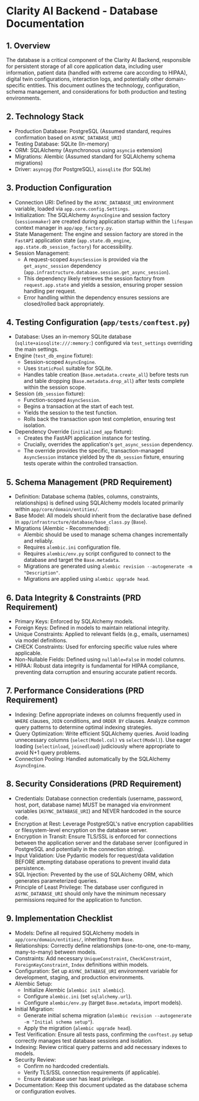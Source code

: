 # Clarity AI Backend - Database Documentation

## 1. Overview

The database is a critical component of the Clarity AI Backend, responsible for persistent storage of all core application data, including user information, patient data (handled with extreme care according to HIPAA), digital twin configurations, interaction logs, and potentially other domain-specific entities. This document outlines the technology, configuration, schema management, and considerations for both production and testing environments.

## 2. Technology Stack

* Production Database: PostgreSQL (Assumed standard, requires confirmation based on `ASYNC_DATABASE_URI`)
* Testing Database: SQLite (In-memory)
* ORM: SQLAlchemy (Asynchronous using `asyncio` extension)
* Migrations: Alembic (Assumed standard for SQLAlchemy schema migrations)
* Driver: `asyncpg` (for PostgreSQL), `aiosqlite` (for SQLite)

## 3. Production Configuration

* Connection URI: Defined by the `ASYNC_DATABASE_URI` environment variable, loaded via `app.core.config.Settings`.
* Initialization: The SQLAlchemy `AsyncEngine` and session factory (`sessionmaker`) are created during application startup within the `lifespan` context manager in `app/app_factory.py`.
* State Management: The engine and session factory are stored in the `FastAPI` application state (`app.state.db_engine`, `app.state.db_session_factory`) for accessibility.
* Session Management:
  * A request-scoped `AsyncSession` is provided via the `get_async_session` dependency (`app.infrastructure.database.session.get_async_session`).
  * This dependency likely retrieves the session factory from `request.app.state` and yields a session, ensuring proper session handling per request.
  * Error handling within the dependency ensures sessions are closed/rolled back appropriately.

## 4. Testing Configuration (`app/tests/conftest.py`)

* Database: Uses an in-memory SQLite database (`sqlite+aiosqlite:///:memory:`) configured via `test_settings` overriding the main settings.
* Engine (`test_db_engine` fixture):
  * Session-scoped `AsyncEngine`.
  * Uses `StaticPool` suitable for SQLite.
  * Handles table creation (`Base.metadata.create_all`) before tests run and table dropping (`Base.metadata.drop_all`) after tests complete within the session scope.
* Session (`db_session` fixture):
  * Function-scoped `AsyncSession`.
  * Begins a transaction at the start of each test.
  * Yields the session to the test function.
  * Rolls back the transaction upon test completion, ensuring test isolation.
* Dependency Override (`initialized_app` fixture):
  * Creates the FastAPI application instance for testing.
  * Crucially, overrides the application's `get_async_session` dependency.
  * The override provides the specific, transaction-managed `AsyncSession` instance yielded by the `db_session` fixture, ensuring tests operate within the controlled transaction.

## 5. Schema Management (PRD Requirement)

* Definition: Database schema (tables, columns, constraints, relationships) is defined using SQLAlchemy models located primarily within `app/core/domain/entities/`.
* Base Model: All models should inherit from the declarative base defined in `app/infrastructure/database/base_class.py` (`Base`).
* Migrations (Alembic - Recommended):
  * Alembic should be used to manage schema changes incrementally and reliably.
  * Requires `alembic.ini` configuration file.
  * Requires `alembic/env.py` script configured to connect to the database and target the `Base.metadata`.
  * Migrations are generated using `alembic revision --autogenerate -m "Description"`.
  * Migrations are applied using `alembic upgrade head`.

## 6. Data Integrity & Constraints (PRD Requirement)

* Primary Keys: Enforced by SQLAlchemy models.
* Foreign Keys: Defined in models to maintain relational integrity.
* Unique Constraints: Applied to relevant fields (e.g., emails, usernames) via model definitions.
* CHECK Constraints: Used for enforcing specific value rules where applicable.
* Non-Nullable Fields: Defined using `nullable=False` in model columns.
* HIPAA: Robust data integrity is fundamental for HIPAA compliance, preventing data corruption and ensuring accurate patient records.

## 7. Performance Considerations (PRD Requirement)

* Indexing: Define appropriate indexes on columns frequently used in `WHERE` clauses, `JOIN` conditions, and `ORDER BY` clauses. Analyze common query patterns to determine optimal indexing strategies.
* Query Optimization: Write efficient SQLAlchemy queries. Avoid loading unnecessary columns (`select(Model.col)` vs `select(Model)`). Use eager loading (`selectinload`, `joinedload`) judiciously where appropriate to avoid N+1 query problems.
* Connection Pooling: Handled automatically by the SQLAlchemy `AsyncEngine`.

## 8. Security Considerations (PRD Requirement)

* Credentials: Database connection credentials (username, password, host, port, database name) MUST be managed via environment variables (`ASYNC_DATABASE_URI`) and NEVER hardcoded in the source code.
* Encryption at Rest: Leverage PostgreSQL's native encryption capabilities or filesystem-level encryption on the database server.
* Encryption in Transit: Ensure TLS/SSL is enforced for connections between the application server and the database server (configured in PostgreSQL and potentially in the connection string).
* Input Validation: Use Pydantic models for request/data validation BEFORE attempting database operations to prevent invalid data persistence.
* SQL Injection: Prevented by the use of SQLAlchemy ORM, which generates parameterized queries.
* Principle of Least Privilege: The database user configured in `ASYNC_DATABASE_URI` should only have the minimum necessary permissions required for the application to function.

## 9. Implementation Checklist

* Models: Define all required SQLAlchemy models in `app/core/domain/entities/`, inheriting from `Base`.
* Relationships: Correctly define relationships (one-to-one, one-to-many, many-to-many) between models.
* Constraints: Add necessary `UniqueConstraint`, `CheckConstraint`, `ForeignKeyConstraint`, `Index` definitions within models.
* Configuration: Set up `ASYNC_DATABASE_URI` environment variable for development, staging, and production environments.
* Alembic Setup:
  * Initialize Alembic (`alembic init alembic`).
  * Configure `alembic.ini` (set `sqlalchemy.url`).
  * Configure `alembic/env.py` (target `Base.metadata`, import models).
* Initial Migration:
  * Generate initial schema migration (`alembic revision --autogenerate -m "Initial schema setup"`).
  * Apply the migration (`alembic upgrade head`).
* Test Verification: Ensure all tests pass, confirming the `conftest.py` setup correctly manages test database sessions and isolation.
* Indexing: Review critical query patterns and add necessary indexes to models.
* Security Review:
  * Confirm no hardcoded credentials.
  * Verify TLS/SSL connection requirements (if applicable).
  * Ensure database user has least privilege.
* Documentation: Keep this document updated as the database schema or configuration evolves.